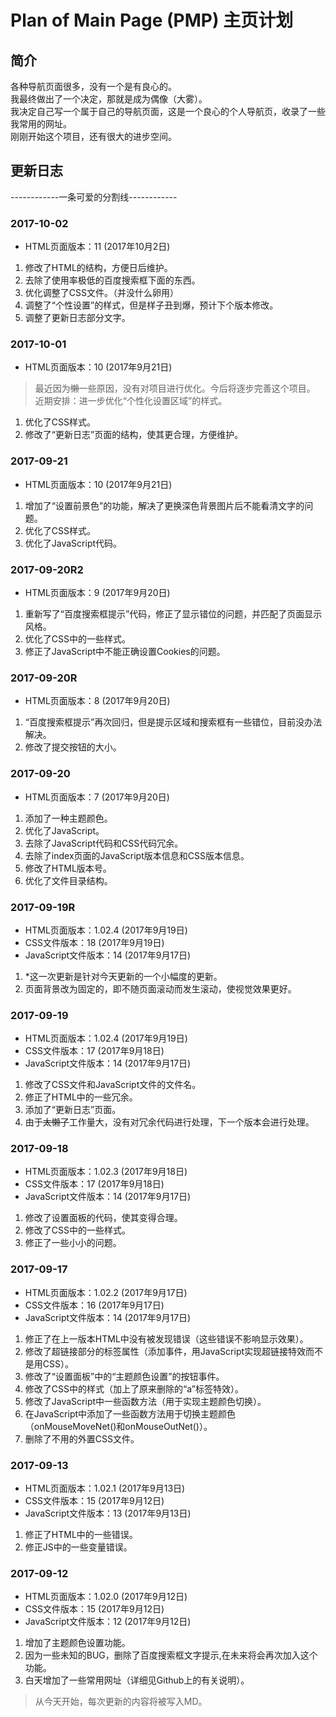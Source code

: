 # Plan of Main Page (PMP) 主页计划
## 简介
各种导航页面很多，没有一个是有良心的。  
我最终做出了一个决定，那就是成为偶像（大雾）。  
我决定自己写一个属于自己的导航页面，这是一个良心的个人导航页，收录了一些我常用的网址。  
刚刚开始这个项目，还有很大的进步空间。
## 更新日志
------------一条可爱的分割线------------
### 2017-10-02
*  HTML页面版本：11 (2017年10月2日)
1. 修改了HTML的结构，方便日后维护。
2. 去除了使用率极低的百度搜索框下面的东西。
3. 优化调整了CSS文件。（并没什么卵用）
4. 调整了“个性设置”的样式，但是样子丑到爆，预计下个版本修改。
5. 调整了更新日志部分文字。
### 2017-10-01
*  HTML页面版本：10 (2017年9月21日)
>  最近因为~~懒~~一些原因，没有对项目进行优化。今后将逐步完善这个项目。   
>  近期安排：进一步优化“个性化设置区域”的样式。
1. 优化了CSS样式。
2. 修改了“更新日志”页面的结构，使其更合理，方便维护。

### 2017-09-21
*  HTML页面版本：10 (2017年9月21日)
1. 增加了“设置前景色”的功能，解决了更换深色背景图片后不能看清文字的问题。
2. 优化了CSS样式。
3. 优化了JavaScript代码。

### 2017-09-20R2
*  HTML页面版本：9 (2017年9月20日)
1. 重新写了“百度搜索框提示”代码，修正了显示错位的问题，并匹配了页面显示风格。
2. 优化了CSS中的一些样式。
3. 修正了JavaScript中不能正确设置Cookies的问题。

### 2017-09-20R
*  HTML页面版本：8 (2017年9月20日)
1. “百度搜索框提示”再次回归，但是提示区域和搜索框有一些错位，目前没办法解决。
2. 修改了提交按钮的大小。

### 2017-09-20
*  HTML页面版本：7 (2017年9月20日)
1. 添加了一种主题颜色。
2. 优化了JavaScript。
3. 去除了JavaScript代码和CSS代码冗余。
4. 去除了index页面的JavaScript版本信息和CSS版本信息。
5. 修改了HTML版本号。
6. 优化了文件目录结构。

### 2017-09-19R
*  HTML页面版本：1.02.4 (2017年9月19日)
*  CSS文件版本：18 (2017年9月19日)
*  JavaScript文件版本：14 (2017年9月17日)
1. *这一次更新是针对今天更新的一个小幅度的更新。
2. 页面背景改为固定的，即不随页面滚动而发生滚动，使视觉效果更好。

### 2017-09-19
*  HTML页面版本：1.02.4 (2017年9月19日)
*  CSS文件版本：17 (2017年9月18日)
*  JavaScript文件版本：14 (2017年9月17日)

1. 修改了CSS文件和JavaScript文件的文件名。
2. 修正了HTML中的一些冗余。
3. 添加了“更新日志”页面。
3. 由于~~太懒了~~工作量大，没有对冗余代码进行处理，下一个版本会进行处理。

### 2017-09-18
*  HTML页面版本：1.02.3 (2017年9月18日)
*  CSS文件版本：17 (2017年9月18日)
*  JavaScript文件版本：14 (2017年9月17日)
1. 修改了设置面板的代码，使其变得合理。
2. 修改了CSS中的一些样式。
3. 修正了一些小小的问题。

### 2017-09-17
*  HTML页面版本：1.02.2 (2017年9月17日)  
*  CSS文件版本：16 (2017年9月17日)  
*  JavaScript文件版本：14 (2017年9月17日)
1. 修正了在上一版本HTML中没有被发现错误（这些错误不影响显示效果）。
2. 修改了超链接部分的标签属性（添加事件，用JavaScript实现超链接特效而不是用CSS）。
3. 修改了“设置面板”中的“主题颜色设置”的按钮事件。
4. 修改了CSS中的样式（加上了原来删除的“a”标签特效）。
5. 修改了JavaScript中一些函数方法（用于实现主题颜色切换）。
6. 在JavaScript中添加了一些函数方法用于切换主题颜色（onMouseMoveNet()和onMouseOutNet()）。
7. 删除了不用的外置CSS文件。

### 2017-09-13
*  HTML页面版本：1.02.1 (2017年9月13日)  
*  CSS文件版本：15 (2017年9月12日)  
*  JavaScript文件版本：13 (2017年9月13日)
1. 修正了HTML中的一些错误。
2. 修正JS中的一些变量错误。

### 2017-09-12
*  HTML页面版本：1.02.0 (2017年9月12日)  
*  CSS文件版本：15 (2017年9月12日)  
*  JavaScript文件版本：12 (2017年9月12日)   
1. 增加了主题颜色设置功能。
2. 因为一些未知的BUG，删除了百度搜索框文字提示,在未来将会再次加入这个功能。
3. 白天增加了一些常用网址（详细见Github上的有关说明）。
>  从今天开始，每次更新的内容将被写入MD。